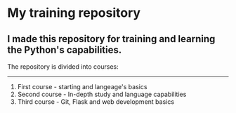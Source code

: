 My training repository
======================
I made this repository for training and learning the Python's capabilities.
----------------------------------------------
The repository is divided into courses:
***************************************
1) First course - starting and langeage's basics
2) Second course - In-depth study and language capabilities
3) Third course - Git, Flask and web development basics
